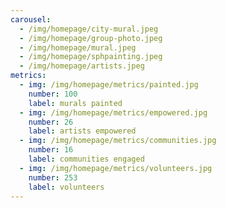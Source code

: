 ```yaml
---
carousel:
  - /img/homepage/city-mural.jpeg
  - /img/homepage/group-photo.jpeg
  - /img/homepage/mural.jpeg
  - /img/homepage/sphpainting.jpeg
  - /img/homepage/artists.jpeg
metrics:
  - img: /img/homepage/metrics/painted.jpg
    number: 100
    label: murals painted
  - img: /img/homepage/metrics/empowered.jpg
    number: 26
    label: artists empowered
  - img: /img/homepage/metrics/communities.jpg
    number: 16
    label: communities engaged
  - img: /img/homepage/metrics/volunteers.jpg
    number: 253
    label: volunteers
---
```


